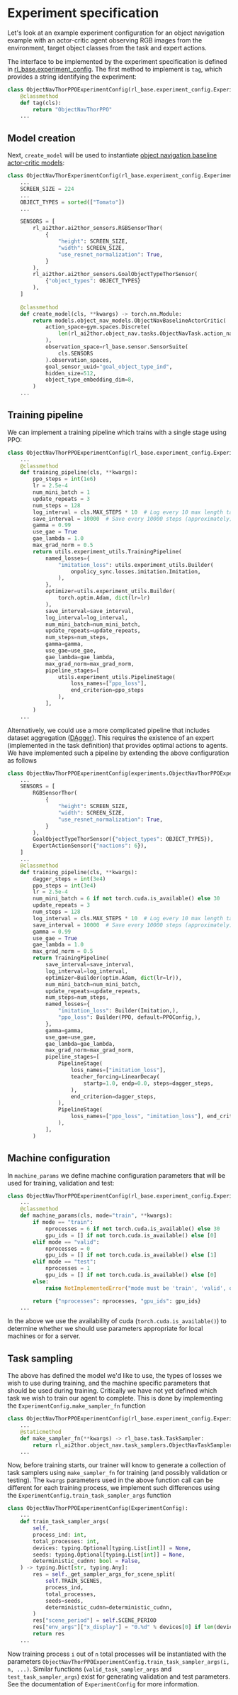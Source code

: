 # Experiment specification

Let's look at an example experiment configuration for an object navigation example with an actor-critic agent observing
RGB images from the environment, target object classes from the task and expert actions.

The interface to be implemented by the experiment specification is defined in
[rl_base.experiment_config](/api/rl_base/experiment_config#experimentconfig). The first method to implement is `tag`,
which provides a string identifying the experiment:
```python
class ObjectNavThorPPOExperimentConfig(rl_base.experiment_config.ExperimentConfig):
    @classmethod
    def tag(cls):
        return "ObjectNavThorPPO"
    ...
```

## Model creation

Next, `create_model` will be used to instantiate
[object navigation baseline actor-critic models](/api/models/object_nav_models#ObjectNavBaselineActorCritic):
```python
class ObjectNavThorExperimentConfig(rl_base.experiment_config.ExperimentConfig):
    ...
    SCREEN_SIZE = 224
    ...
    OBJECT_TYPES = sorted(["Tomato"])
    ...

    SENSORS = [
        rl_ai2thor.ai2thor_sensors.RGBSensorThor(
            {
                "height": SCREEN_SIZE,
                "width": SCREEN_SIZE,
                "use_resnet_normalization": True,
            }
        ),
        rl_ai2thor.ai2thor_sensors.GoalObjectTypeThorSensor(
            {"object_types": OBJECT_TYPES}
        ),
    ]
    
    @classmethod
    def create_model(cls, **kwargs) -> torch.nn.Module:
        return models.object_nav_models.ObjectNavBaselineActorCritic(
            action_space=gym.spaces.Discrete(
                len(rl_ai2thor.object_nav.tasks.ObjectNavTask.action_names())
            ),
            observation_space=rl_base.sensor.SensorSuite(
                cls.SENSORS
            ).observation_spaces,
            goal_sensor_uuid="goal_object_type_ind",
            hidden_size=512,
            object_type_embedding_dim=8,
        )
    ...
```

## Training pipeline

We can implement a training pipeline which trains with a single stage using PPO:
```python
class ObjectNavThorPPOExperimentConfig(rl_base.experiment_config.ExperimentConfig):
    ...
    @classmethod
    def training_pipeline(cls, **kwargs):
        ppo_steps = int(1e6)
        lr = 2.5e-4
        num_mini_batch = 1
        update_repeats = 3
        num_steps = 128
        log_interval = cls.MAX_STEPS * 10  # Log every 10 max length tasks
        save_interval = 10000  # Save every 10000 steps (approximately)
        gamma = 0.99
        use_gae = True
        gae_lambda = 1.0
        max_grad_norm = 0.5
        return utils.experiment_utils.TrainingPipeline(
            named_losses={
                "imitation_loss": utils.experiment_utils.Builder(
                    onpolicy_sync.losses.imitation.Imitation,
                ),
            },
            optimizer=utils.experiment_utils.Builder(
                torch.optim.Adam, dict(lr=lr)
            ),
            save_interval=save_interval,
            log_interval=log_interval,
            num_mini_batch=num_mini_batch,
            update_repeats=update_repeats,
            num_steps=num_steps,
            gamma=gamma,
            use_gae=use_gae,
            gae_lambda=gae_lambda,
            max_grad_norm=max_grad_norm,
            pipeline_stages=[
                utils.experiment_utils.PipelineStage(
                    loss_names=["ppo_loss"],
                    end_criterion=ppo_steps
                ),
            ],
        )
    ...
```

Alternatively, we could use a more complicated pipeline that includes dataset aggregation
([DAgger](https://www.cs.cmu.edu/~sross1/publications/Ross-AIStats11-NoRegret.pdf)). This requires the existence of an
expert (implemented in the task definition) that provides optimal actions to agents. We have implemented 
such a pipeline by extending the above configuration as follows

```python
class ObjectNavThorPPOExperimentConfig(experiments.ObjectNavThorPPOExperimentConfig):
    ...
    SENSORS = [
        RGBSensorThor(
            {
                "height": SCREEN_SIZE,
                "width": SCREEN_SIZE,
                "use_resnet_normalization": True,
            }
        ),
        GoalObjectTypeThorSensor({"object_types": OBJECT_TYPES}),
        ExpertActionSensor({"nactions": 6}),
    ]
    ...
    @classmethod
    def training_pipeline(cls, **kwargs):
        dagger_steps = int(3e4)
        ppo_steps = int(3e4)
        lr = 2.5e-4
        num_mini_batch = 6 if not torch.cuda.is_available() else 30
        update_repeats = 3
        num_steps = 128
        log_interval = cls.MAX_STEPS * 10  # Log every 10 max length tasks
        save_interval = 10000  # Save every 10000 steps (approximately)
        gamma = 0.99
        use_gae = True
        gae_lambda = 1.0
        max_grad_norm = 0.5
        return TrainingPipeline(
            save_interval=save_interval,
            log_interval=log_interval,
            optimizer=Builder(optim.Adam, dict(lr=lr)),
            num_mini_batch=num_mini_batch,
            update_repeats=update_repeats,
            num_steps=num_steps,
            named_losses={
                "imitation_loss": Builder(Imitation,),
                "ppo_loss": Builder(PPO, default=PPOConfig,),
            },
            gamma=gamma,
            use_gae=use_gae,
            gae_lambda=gae_lambda,
            max_grad_norm=max_grad_norm,
            pipeline_stages=[
                PipelineStage(
                    loss_names=["imitation_loss"],
                    teacher_forcing=LinearDecay(
                        startp=1.0, endp=0.0, steps=dagger_steps,
                    ),
                    end_criterion=dagger_steps,
                ),
                PipelineStage(
                    loss_names=["ppo_loss", "imitation_loss"], end_criterion=ppo_steps
                ),
            ],
        )
``` 

## Machine configuration

In `machine_params` we define machine configuration parameters that will be used for training, validation and test:
```python
class ObjectNavThorPPOExperimentConfig(rl_base.experiment_config.ExperimentConfig):
    ...
    @classmethod
    def machine_params(cls, mode="train", **kwargs):
        if mode == "train":
            nprocesses = 6 if not torch.cuda.is_available() else 30
            gpu_ids = [] if not torch.cuda.is_available() else [0]
        elif mode == "valid":
            nprocesses = 0
            gpu_ids = [] if not torch.cuda.is_available() else [1]
        elif mode == "test":
            nprocesses = 1
            gpu_ids = [] if not torch.cuda.is_available() else [0]
        else:
            raise NotImplementedError("mode must be 'train', 'valid', or 'test'.")

        return {"nprocesses": nprocesses, "gpu_ids": gpu_ids}
    ...
```
In the above we use the availability of cuda (`torch.cuda.is_available()`) to determine whether
we should use parameters appropriate for local machines or for a server.

## Task sampling

The above has defined the model we'd like to use, the types of losses we wish to use during training,
and the machine specific parameters that should be used during training. Critically we have not yet
defined which task we wish to train our agent to complete. This is done by implementing the 
`ExperimentConfig.make_sampler_fn` function
```python
class ObjectNavThorPPOExperimentConfig(rl_base.experiment_config.ExperimentConfig):
    ...
    @staticmethod
    def make_sampler_fn(**kwargs) -> rl_base.task.TaskSampler:
        return rl_ai2thor.object_nav.task_samplers.ObjectNavTaskSampler(**kwargs)
    ...
```
Now, before training starts, our trainer will know to generate a collection of task
samplers using `make_sampler_fn` for training (and possibly validation or testing).
The `kwargs` parameters used in the above function call can be different for each
training process, we implement such differences using the
`ExperimentConfig.train_task_sampler_args` function
```python
class ObjectNavThorPPOExperimentConfig(ExperimentConfig):
    ...
    def train_task_sampler_args(
        self,
        process_ind: int,
        total_processes: int,
        devices: typing.Optional[typing.List[int]] = None,
        seeds: typing.Optional[typing.List[int]] = None,
        deterministic_cudnn: bool = False,
    ) -> typing.Dict[str, typing.Any]:
        res = self._get_sampler_args_for_scene_split(
            self.TRAIN_SCENES,
            process_ind,
            total_processes,
            seeds=seeds,
            deterministic_cudnn=deterministic_cudnn,
        )
        res["scene_period"] = self.SCENE_PERIOD
        res["env_args"]["x_display"] = "0.%d" % devices[0] if len(devices) > 0 else None
        return res
    ...
```
Now training process `i` out of `n` total processes will be instantiated with the parameters
`ObjectNavThorPPOExperimentConfig.train_task_sampler_args(i, n, ...)`. Similar functions
 (`valid_task_sampler_args` and `test_task_sampler_args`) exist for generating validation
 and test parameters. See the documentation of `ExperimentConfig` for more information.